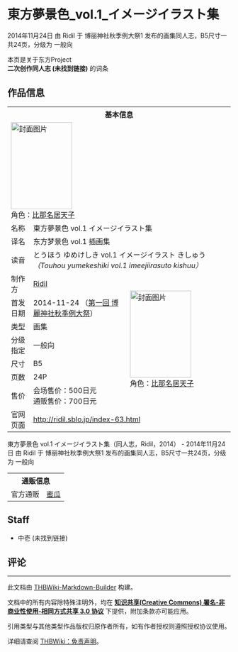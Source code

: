 # 東方夢景色_vol.1_イメージイラスト集

<!-- source html: G:\repos\THBWiki-Markdown-Builder\THBWikiMarkdown\Temp\main\d\d2\ns0%3A%E6%9D%B1%E6%96%B9%E5%A4%A2%E6%99%AF%E8%89%B2_vol%2E1_%E3%82%A4%E3%83%A1%E3%83%BC%E3%82%B8%E3%82%A4%E3%83%A9%E3%82%B9%E3%83%88%E9%9B%86.html -->

2014年11月24日 由 Ridil 于 博丽神社秋季例大祭1 发布的画集同人志，B5尺寸一共24页，分级为 一般向

本页是关于东方Project  
 **二次创作同人志 (未找到链接)** 的词条

## 作品信息

<table><tbody><tr><th colspan="3">基本信息</th></tr><tr><td class="cover-artwork-mobile" colspan="2"><a href="./文件-東方夢景色_vol.1_イメージイラスト集封面.jpg.md" class="image" title="封面图片"><img alt="封面图片" src="https://upload.thwiki.cc/thumb/a/aa/%E6%9D%B1%E6%96%B9%E5%A4%A2%E6%99%AF%E8%89%B2_vol.1_%E3%82%A4%E3%83%A1%E3%83%BC%E3%82%B8%E3%82%A4%E3%83%A9%E3%82%B9%E3%83%88%E9%9B%86%E5%B0%81%E9%9D%A2.jpg/138px-%E6%9D%B1%E6%96%B9%E5%A4%A2%E6%99%AF%E8%89%B2_vol.1_%E3%82%A4%E3%83%A1%E3%83%BC%E3%82%B8%E3%82%A4%E3%83%A9%E3%82%B9%E3%83%88%E9%9B%86%E5%B0%81%E9%9D%A2.jpg" decoding="async" loading="lazy" width="138" height="196" srcset="https://upload.thwiki.cc/thumb/a/aa/%E6%9D%B1%E6%96%B9%E5%A4%A2%E6%99%AF%E8%89%B2_vol.1_%E3%82%A4%E3%83%A1%E3%83%BC%E3%82%B8%E3%82%A4%E3%83%A9%E3%82%B9%E3%83%88%E9%9B%86%E5%B0%81%E9%9D%A2.jpg/208px-%E6%9D%B1%E6%96%B9%E5%A4%A2%E6%99%AF%E8%89%B2_vol.1_%E3%82%A4%E3%83%A1%E3%83%BC%E3%82%B8%E3%82%A4%E3%83%A9%E3%82%B9%E3%83%88%E9%9B%86%E5%B0%81%E9%9D%A2.jpg 1.5x, https://upload.thwiki.cc/thumb/a/aa/%E6%9D%B1%E6%96%B9%E5%A4%A2%E6%99%AF%E8%89%B2_vol.1_%E3%82%A4%E3%83%A1%E3%83%BC%E3%82%B8%E3%82%A4%E3%83%A9%E3%82%B9%E3%83%88%E9%9B%86%E5%B0%81%E9%9D%A2.jpg/277px-%E6%9D%B1%E6%96%B9%E5%A4%A2%E6%99%AF%E8%89%B2_vol.1_%E3%82%A4%E3%83%A1%E3%83%BC%E3%82%B8%E3%82%A4%E3%83%A9%E3%82%B9%E3%83%88%E9%9B%86%E5%B0%81%E9%9D%A2.jpg 2x" data-file-width="868" data-file-height="1228"></a><div class="cover-char">角色：<a href="./比那名居天子.md" title="比那名居天子">比那名居天子</a></div></td>
</tr><tr><td class="label">名称</td><td colspan="2"> 東方夢景色 vol.1 イメージイラスト集 </td></tr><tr><td class="label">译名</td><td colspan="2"> 东方梦景色 vol.1 插画集 </td></tr><tr><td class="label">读音</td><td colspan="2"> とうほう ゆめけしき vol.1 イメージイラスト きしゅう <i>（Touhou yumekeshiki vol.1 imeejiirasuto kishuu）</i> </td></tr><tr><td class="label">制作方</td><td><a href="./Ridil.md" title="Ridil">Ridil</a></td><td class="cover-artwork" rowspan="7" style="min-width:196px;"><a href="./文件-東方夢景色_vol.1_イメージイラスト集封面.jpg.md" class="image" title="封面图片"><img alt="封面图片" src="https://upload.thwiki.cc/thumb/a/aa/%E6%9D%B1%E6%96%B9%E5%A4%A2%E6%99%AF%E8%89%B2_vol.1_%E3%82%A4%E3%83%A1%E3%83%BC%E3%82%B8%E3%82%A4%E3%83%A9%E3%82%B9%E3%83%88%E9%9B%86%E5%B0%81%E9%9D%A2.jpg/138px-%E6%9D%B1%E6%96%B9%E5%A4%A2%E6%99%AF%E8%89%B2_vol.1_%E3%82%A4%E3%83%A1%E3%83%BC%E3%82%B8%E3%82%A4%E3%83%A9%E3%82%B9%E3%83%88%E9%9B%86%E5%B0%81%E9%9D%A2.jpg" decoding="async" loading="lazy" width="138" height="196" srcset="https://upload.thwiki.cc/thumb/a/aa/%E6%9D%B1%E6%96%B9%E5%A4%A2%E6%99%AF%E8%89%B2_vol.1_%E3%82%A4%E3%83%A1%E3%83%BC%E3%82%B8%E3%82%A4%E3%83%A9%E3%82%B9%E3%83%88%E9%9B%86%E5%B0%81%E9%9D%A2.jpg/208px-%E6%9D%B1%E6%96%B9%E5%A4%A2%E6%99%AF%E8%89%B2_vol.1_%E3%82%A4%E3%83%A1%E3%83%BC%E3%82%B8%E3%82%A4%E3%83%A9%E3%82%B9%E3%83%88%E9%9B%86%E5%B0%81%E9%9D%A2.jpg 1.5x, https://upload.thwiki.cc/thumb/a/aa/%E6%9D%B1%E6%96%B9%E5%A4%A2%E6%99%AF%E8%89%B2_vol.1_%E3%82%A4%E3%83%A1%E3%83%BC%E3%82%B8%E3%82%A4%E3%83%A9%E3%82%B9%E3%83%88%E9%9B%86%E5%B0%81%E9%9D%A2.jpg/277px-%E6%9D%B1%E6%96%B9%E5%A4%A2%E6%99%AF%E8%89%B2_vol.1_%E3%82%A4%E3%83%A1%E3%83%BC%E3%82%B8%E3%82%A4%E3%83%A9%E3%82%B9%E3%83%88%E9%9B%86%E5%B0%81%E9%9D%A2.jpg 2x" data-file-width="868" data-file-height="1228"></a><div class="cover-char">角色：<a href="./比那名居天子.md" title="比那名居天子">比那名居天子</a></div></td>
</tr><tr><td class="label">首发日期</td><td>2014-11-24&#160;（<a href="/展会作品列表?e=%E5%8D%9A%E4%B8%BD%E7%A5%9E%E7%A4%BE%E7%A7%8B%E5%AD%A3%E4%BE%8B%E5%A4%A7%E7%A5%AD%231">第一回 博麗神社秋季例大祭</a>）</td></tr><tr><td class="label">类型</td><td>画集</td></tr><tr><td class="label">分级指定</td><td>一般向</td></tr><tr><td class="label">尺寸</td><td>B5</td></tr><tr><td class="label">页数</td><td>24P</td></tr><tr><td class="label">售价</td><td>会场售价：500日元<br>通贩售价：700日元</td></tr>
<tr><td class="label">官网页面</td><td colspan="2"><a rel="nofollow" class="external free" href="http://ridil.sblo.jp/index-63.html">http://ridil.sblo.jp/index-63.html</a></td></tr></tbody></table>

東方夢景色 vol.1 イメージイラスト集（同人志，Ridil，2014） - 2014年11月24日 由 Ridil 于 博丽神社秋季例大祭1 发布的画集同人志，B5尺寸一共24页，分级为 一般向

<table><tbody><tr><th colspan="3">通贩信息</th></tr><tr><td class="label">官方通贩</td><td colspan="2"><a rel="nofollow" class="external text" href="https://www.melonbooks.co.jp/detail/detail.php?product_id=111518">蜜瓜</a></td></tr></tbody></table>



## Staff
- 中壱 (未找到链接)


## 评论




---

此文档由 [THBWiki-Markdown-Builder](https://github.com/Delsin-Yu/THBWiki-Markdown-Builder) 构建。

文档中的所有内容除特殊注明外，均在 [**知识共享(Creative Commons) 署名-非商业性使用-相同方式共享 3.0 协议**](https://creativecommons.org/licenses/by-sa/3.0/deed.zh-hans) 下提供，附加条款亦可能应用。

引用类型与其他类型作品版权归原作者所有，如有作者授权则遵照授权协议使用。

详细请查阅 [THBWiki：免责声明](https://thbwiki.cc/THBWiki:%E5%85%8D%E8%B4%A3%E5%A3%B0%E6%98%8E)。

